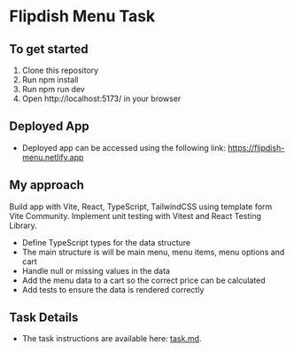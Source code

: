 # Flipdish Menu Task

## To get started
1. Clone this repository
2. Run npm install
3. Run npm run dev
4. Open http://localhost:5173/ in your browser

## Deployed App
* Deployed app can be accessed using the following link:
https://flipdish-menu.netlify.app

## My approach
Build app with Vite, React, TypeScript, TailwindCSS using template form Vite Community.
Implement unit testing with Vitest and React Testing Library.

* Define TypeScript types for the data structure
* The main structure is will be main menu, menu items, menu options and cart
* Handle null or missing values in the data
* Add the menu data to a cart so the correct price can be calculated
* Add tests to ensure the data is rendered correctly

## Task Details

* The task instructions are available here: [task.md](./task.md).
